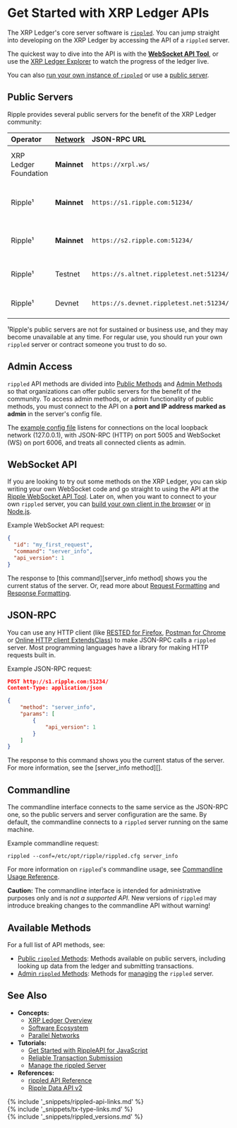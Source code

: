 # Get Started with XRP Ledger APIs

The XRP Ledger's core server software is [`rippled`](the-rippled-server.html). You can jump straight into developing on the XRP Ledger by accessing the API of a `rippled` server.

The quickest way to dive into the API is with the [**WebSocket API Tool**](websocket-api-tool.html), or use the [XRP Ledger Explorer](https://livenet.xrpl.org/) to watch the progress of the ledger live.

You can also [run your own instance of `rippled`](install-rippled.html) or use a [public server](#public-servers).

## Public Servers

Ripple provides several public servers for the benefit of the XRP Ledger community:

| Operator  | [Network][] | JSON-RPC URL | WebSocket URL | Notes                |
|:----------|:------------|:-------------|:--------------|:---------------------|
| XRP Ledger Foundation | **Mainnet** | `https://xrpl.ws/` | `wss://xrpl.ws/` | Full history server cluster. |
| Ripple¹   | **Mainnet** | `https://s1.ripple.com:51234/` | `wss://s1.ripple.com/` | General purpose server cluster |
| Ripple¹   | **Mainnet** | `https://s2.ripple.com:51234/` | `wss://s2.ripple.com/` | [Full-history server](ledger-history.html#full-history) cluster |
| Ripple¹   | Testnet     | `https://s.altnet.rippletest.net:51234/` | `wss://s.altnet.rippletest.net/` | Testnet public server |
| Ripple¹   | Devnet      | `https://s.devnet.rippletest.net:51234/` | `wss://s.devnet.rippletest.net/` | Devnet public server |

[Network]: parallel-networks.html

¹Ripple's public servers are not for sustained or business use, and they may become unavailable at any time. For regular use, you should run your own `rippled` server or contract someone you trust to do so.


## Admin Access

`rippled` API methods are divided into [Public Methods](public-rippled-methods.html) and [Admin Methods](admin-rippled-methods.html) so that organizations can offer public servers for the benefit of the community. To access admin methods, or admin functionality of public methods, you must connect to the API on a **port and IP address marked as admin** in the server's config file.

The [example config file](https://github.com/ripple/rippled/blob/f00f263852c472938bf8e993e26c7f96f435935c/cfg/rippled-example.cfg#L1154-L1179) listens for connections on the local loopback network (127.0.0.1), with JSON-RPC (HTTP) on port 5005 and WebSocket (WS) on port 6006, and treats all connected clients as admin.


## WebSocket API

If you are looking to try out some methods on the XRP Ledger, you can skip writing your own WebSocket code and go straight to using the API at the [Ripple WebSocket API Tool](websocket-api-tool.html). Later on, when you want to connect to your own `rippled` server, you can [build your own client in the browser](monitor-incoming-payments-with-websocket.html) or [in Node.js](https://www.npmjs.com/package/ws).

Example WebSocket API request:

```json
{
  "id": "my_first_request",
  "command": "server_info",
  "api_version": 1
}
```

The response to [this command][server_info method] shows you the current status of the server. Or, read more about [Request Formatting](request-formatting.html) and [Response Formatting](response-formatting.html).

## JSON-RPC

You can use any HTTP client (like [RESTED for Firefox](https://addons.mozilla.org/en-US/firefox/addon/rested/), [Postman for Chrome](https://chrome.google.com/webstore/detail/postman/fhbjgbiflinjbdggehcddcbncdddomop?hl=en) or [Online HTTP client ExtendsClass](https://extendsclass.com/rest-client-online.html)) to make JSON-RPC calls a `rippled` server. Most programming languages have a library for making HTTP requests built in. <!-- SPELLING_IGNORE: extendsclass -->

Example JSON-RPC request:

```json
POST http://s1.ripple.com:51234/
Content-Type: application/json

{
    "method": "server_info",
    "params": [
        {
            "api_version": 1
        }
    ]
}
```

The response to this command shows you the current status of the server. For more information, see the [server_info method][].

## Commandline

The commandline interface connects to the same service as the JSON-RPC one, so the public servers and server configuration are the same. By default, the commandline connects to a `rippled` server running on the same machine.

Example commandline request:

```
rippled --conf=/etc/opt/ripple/rippled.cfg server_info
```

For more information on `rippled`'s commandline usage, see [Commandline Usage Reference](https://xrpl.org/commandline-usage.html).

**Caution:** The commandline interface is intended for administrative purposes only and is _not a supported API_.  New versions of `rippled` may introduce breaking changes to the commandline API without warning!

## Available Methods

For a full list of API methods, see:

- [Public `rippled` Methods](public-rippled-methods.html): Methods available on public servers, including looking up data from the ledger and submitting transactions.
- [Admin `rippled` Methods](admin-rippled-methods.html): Methods for [managing](manage-the-rippled-server.html) the `rippled` server.


## See Also

- **Concepts:**
    - [XRP Ledger Overview](xrp-ledger-overview.html)
    - [Software Ecosystem](software-ecosystem.html)
    - [Parallel Networks](parallel-networks.html)
- **Tutorials:**
    - [Get Started with RippleAPI for JavaScript](get-started-with-rippleapi-for-javascript.html)
    - [Reliable Transaction Submission](reliable-transaction-submission.html)
    - [Manage the rippled Server](manage-the-rippled-server.html)
- **References:**
    - [rippled API Reference](rippled-api.html)
    - [Ripple Data API v2](data-api.html)

<!--{# common link defs #}-->
{% include '_snippets/rippled-api-links.md' %}			
{% include '_snippets/tx-type-links.md' %}			
{% include '_snippets/rippled_versions.md' %}
